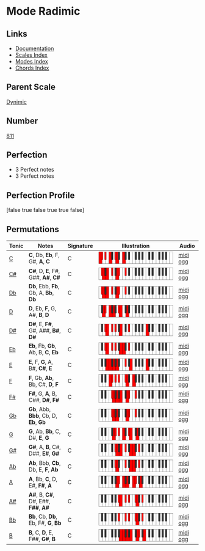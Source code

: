 # Mode Radimic

## Links

- [Documentation](index.md)
- [Scales Index](Scales.md)
- [Modes Index](Modes.md)
- [Chords Index](Chords.md)

## Parent Scale

[Dynimic](ScaleDynimic.md)

## Number

[811](https://ianring.com/musictheory/scales/811)

## Perfection

- 3 Perfect notes
- 3 Perfect notes

## Perfection Profile

[false true false true true false]

## Permutations

| Tonic | Notes | Signature | Illustration | Audio |
|-------|-------|-----------|--------------|-------|
| [C](ModeCNaturalRadimic.md) | **C**, Db, **Eb**, F, G#, **A**, **C** | C | ![CNaturalRadimic](ModeCNaturalRadimic.png) | [midi](ModeCNaturalRadimic.mid) [ogg](ModeCNaturalRadimic.ogg) |
| [C#](ModeCSharpRadimic.md) | **C#**, D, **E**, F#, G##, **A#**, **C#** | C | ![CSharpRadimic](ModeCSharpRadimic.png) | [midi](ModeCSharpRadimic.mid) [ogg](ModeCSharpRadimic.ogg) |
| [Db](ModeDFlatRadimic.md) | **Db**, Ebb, **Fb**, Gb, A, **Bb**, **Db** | C | ![DFlatRadimic](ModeDFlatRadimic.png) | [midi](ModeDFlatRadimic.mid) [ogg](ModeDFlatRadimic.ogg) |
| [D](ModeDNaturalRadimic.md) | **D**, Eb, **F**, G, A#, **B**, **D** | C | ![DNaturalRadimic](ModeDNaturalRadimic.png) | [midi](ModeDNaturalRadimic.mid) [ogg](ModeDNaturalRadimic.ogg) |
| [D#](ModeDSharpRadimic.md) | **D#**, E, **F#**, G#, A##, **B#**, **D#** | C | ![DSharpRadimic](ModeDSharpRadimic.png) | [midi](ModeDSharpRadimic.mid) [ogg](ModeDSharpRadimic.ogg) |
| [Eb](ModeEFlatRadimic.md) | **Eb**, Fb, **Gb**, Ab, B, **C**, **Eb** | C | ![EFlatRadimic](ModeEFlatRadimic.png) | [midi](ModeEFlatRadimic.mid) [ogg](ModeEFlatRadimic.ogg) |
| [E](ModeENaturalRadimic.md) | **E**, F, **G**, A, B#, **C#**, **E** | C | ![ENaturalRadimic](ModeENaturalRadimic.png) | [midi](ModeENaturalRadimic.mid) [ogg](ModeENaturalRadimic.ogg) |
| [F](ModeFNaturalRadimic.md) | **F**, Gb, **Ab**, Bb, C#, **D**, **F** | C | ![FNaturalRadimic](ModeFNaturalRadimic.png) | [midi](ModeFNaturalRadimic.mid) [ogg](ModeFNaturalRadimic.ogg) |
| [F#](ModeFSharpRadimic.md) | **F#**, G, **A**, B, C##, **D#**, **F#** | C | ![FSharpRadimic](ModeFSharpRadimic.png) | [midi](ModeFSharpRadimic.mid) [ogg](ModeFSharpRadimic.ogg) |
| [Gb](ModeGFlatRadimic.md) | **Gb**, Abb, **Bbb**, Cb, D, **Eb**, **Gb** | C | ![GFlatRadimic](ModeGFlatRadimic.png) | [midi](ModeGFlatRadimic.mid) [ogg](ModeGFlatRadimic.ogg) |
| [G](ModeGNaturalRadimic.md) | **G**, Ab, **Bb**, C, D#, **E**, **G** | C | ![GNaturalRadimic](ModeGNaturalRadimic.png) | [midi](ModeGNaturalRadimic.mid) [ogg](ModeGNaturalRadimic.ogg) |
| [G#](ModeGSharpRadimic.md) | **G#**, A, **B**, C#, D##, **E#**, **G#** | C | ![GSharpRadimic](ModeGSharpRadimic.png) | [midi](ModeGSharpRadimic.mid) [ogg](ModeGSharpRadimic.ogg) |
| [Ab](ModeAFlatRadimic.md) | **Ab**, Bbb, **Cb**, Db, E, **F**, **Ab** | C | ![AFlatRadimic](ModeAFlatRadimic.png) | [midi](ModeAFlatRadimic.mid) [ogg](ModeAFlatRadimic.ogg) |
| [A](ModeANaturalRadimic.md) | **A**, Bb, **C**, D, E#, **F#**, **A** | C | ![ANaturalRadimic](ModeANaturalRadimic.png) | [midi](ModeANaturalRadimic.mid) [ogg](ModeANaturalRadimic.ogg) |
| [A#](ModeASharpRadimic.md) | **A#**, B, **C#**, D#, E##, **F##**, **A#** | C | ![ASharpRadimic](ModeASharpRadimic.png) | [midi](ModeASharpRadimic.mid) [ogg](ModeASharpRadimic.ogg) |
| [Bb](ModeBFlatRadimic.md) | **Bb**, Cb, **Db**, Eb, F#, **G**, **Bb** | C | ![BFlatRadimic](ModeBFlatRadimic.png) | [midi](ModeBFlatRadimic.mid) [ogg](ModeBFlatRadimic.ogg) |
| [B](ModeBNaturalRadimic.md) | **B**, C, **D**, E, F##, **G#**, **B** | C | ![BNaturalRadimic](ModeBNaturalRadimic.png) | [midi](ModeBNaturalRadimic.mid) [ogg](ModeBNaturalRadimic.ogg) |
